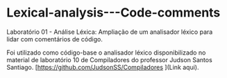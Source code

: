 # Lexical-analysis---Code-comments
Laboratório 01 - Análise Léxica: Ampliação de um analisador léxico para lidar com comentários de código.

Foi utilizado como código-base o analisador léxico disponibilizado no material de laboratório 10 de Compiladores do professor Judson Santos Santiago. [https://github.com/JudsonSS/Compiladores
](Link aqui).
